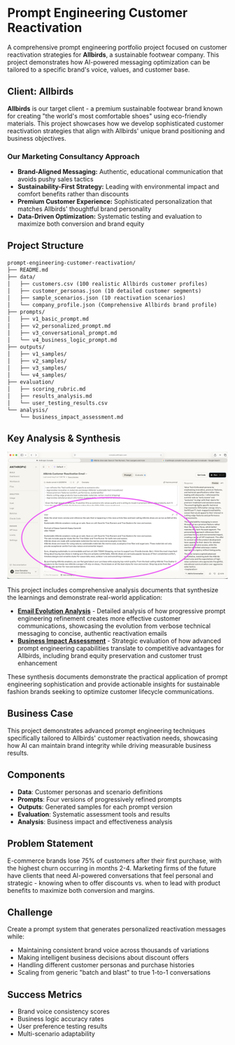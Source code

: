 # Prompt Engineering Customer Reactivation

A comprehensive prompt engineering portfolio project focused on customer reactivation strategies for **Allbirds**, a sustainable footwear company. This project demonstrates how AI-powered messaging optimization can be tailored to a specific brand's voice, values, and customer base.

## Client: Allbirds

**Allbirds** is our target client - a premium sustainable footwear brand known for creating "the world's most comfortable shoes" using eco-friendly materials. This project showcases how we develop sophisticated customer reactivation strategies that align with Allbirds' unique brand positioning and business objectives.

### Our Marketing Consultancy Approach
- **Brand-Aligned Messaging:** Authentic, educational communication that avoids pushy sales tactics
- **Sustainability-First Strategy:** Leading with environmental impact and comfort benefits rather than discounts
- **Premium Customer Experience:** Sophisticated personalization that matches Allbirds' thoughtful brand personality
- **Data-Driven Optimization:** Systematic testing and evaluation to maximize both conversion and brand equity

## Project Structure

```
prompt-engineering-customer-reactivation/
├── README.md
├── data/
│   ├── customers.csv (100 realistic Allbirds customer profiles)
│   ├── customer_personas.json (10 detailed customer segments)
│   ├── sample_scenarios.json (10 reactivation scenarios)
│   └── company_profile.json (Comprehensive Allbirds brand profile)
├── prompts/
│   ├── v1_basic_prompt.md
│   ├── v2_personalized_prompt.md
│   ├── v3_conversational_prompt.md
│   └── v4_business_logic_prompt.md
├── outputs/
│   ├── v1_samples/
│   ├── v2_samples/
│   ├── v3_samples/
│   └── v4_samples/
├── evaluation/
│   ├── scoring_rubric.md
│   ├── results_analysis.md
│   └── user_testing_results.csv
└── analysis/
    └── business_impact_assessment.md
```

## Key Analysis & Synthesis

![Email Evolution Example](prompts_versions_and_email_results/v5_samples_with_Extended_Thinking_AND_article_content/screenshot.png)

This project includes comprehensive analysis documents that synthesize the learnings and demonstrate real-world application:

- **[Email Evolution Analysis](prompts_versions_and_email_results/README.md)** - Detailed analysis of how progressive prompt engineering refinement creates more effective customer communications, showcasing the evolution from verbose technical messaging to concise, authentic reactivation emails
- **[Business Impact Assessment](analysis/email_evolution_business_impact.md)** - Strategic evaluation of how advanced prompt engineering capabilities translate to competitive advantages for Allbirds, including brand equity preservation and customer trust enhancement

These synthesis documents demonstrate the practical application of prompt engineering sophistication and provide actionable insights for sustainable fashion brands seeking to optimize customer lifecycle communications.

## Business Case

This project demonstrates advanced prompt engineering techniques specifically tailored to Allbirds' customer reactivation needs, showcasing how AI can maintain brand integrity while driving measurable business results.

## Components

- **Data**: Customer personas and scenario definitions
- **Prompts**: Four versions of progressively refined prompts
- **Outputs**: Generated samples for each prompt version
- **Evaluation**: Systematic assessment tools and results
- **Analysis**: Business impact and effectiveness analysis


## Problem Statement
E-commerce brands lose 75% of customers after their first purchase, with the highest churn occurring in months 2-4. Marketing firms of the future have clients that need AI-powered conversations that feel personal and strategic - knowing when to offer discounts vs. when to lead with product benefits to maximize both conversion and margins.

## Challenge
Create a prompt system that generates personalized reactivation messages while:
- Maintaining consistent brand voice across thousands of variations
- Making intelligent business decisions about discount offers
- Handling different customer personas and purchase histories
- Scaling from generic "batch and blast" to true 1-to-1 conversations

## Success Metrics
- Brand voice consistency scores
- Business logic accuracy rates  
- User preference testing results
- Multi-scenario adaptability
